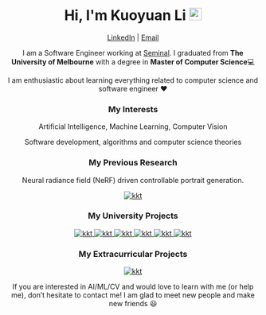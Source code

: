 <div align="center">
  
<h1>Hi, I'm Kuoyuan Li <img src="https://media.giphy.com/media/hvRJCLFzcasrR4ia7z/giphy.gif" width="25px"></h1>
  
[LinkedIn](https://www.linkedin.com/in/kuoyuan-li/)  | [Email](kuoyuanl@student.unimelb.edu.au)

I am a Software Engineer working at [Seminal](https://www.linkedin.com/company/seminal-one/mycompany/). I graduated from **The University of Melbourne** with a degree in **Master of Computer Science**💻

I am enthusiastic about learning everything related to computer science and software engineer ❤️
 
### My Interests

Artificial Intelligence, Machine Learning, Computer Vision

Software development, algorithms and computer science theories

### My Previous Research
Neural radiance field (NeRF) driven controllable portrait generation.

<a href="https://github.com/Kuoyuan-Li/3ENeRF">
<img alt="kkt" src="https://github-readme-stats.vercel.app/api/pin/?username=kuoyuan-li&repo=3ENeRF&show_owner=true" />
</a>

### My University Projects
<a href="https://github.com/Kuoyuan-Li/GHSeportfolio">
  <img alt="kkt" src="https://github-readme-stats.vercel.app/api/pin/?username=kuoyuan-li&repo=GHSeportfolio&show_owner=true" />
</a>

<a href="https://github.com/Kuoyuan-Li/game-shadow-bounce">
  <img alt="kkt" src="https://github-readme-stats.vercel.app/api/pin/?username=kuoyuan-li&repo=game-shadow-bounce&show_owner=true" />
</a>

<a href="https://github.com/Kuoyuan-Li/game-whist">
  <img alt="kkt" src="https://github-readme-stats.vercel.app/api/pin/?username=kuoyuan-li&repo=game-whist&show_owner=true" />
</a>

<a href="https://github.com/Kuoyuan-Li/pacman-AI">
  <img alt="kkt" src="https://github-readme-stats.vercel.app/api/pin/?username=kuoyuan-li&repo=pacman-AI&show_owner=true" />
</a>
  
<a href=" https://github.com/Kuoyuan-Li/NaiveBayes-from-scratch">
  <img alt="kkt" src="https://github-readme-stats.vercel.app/api/pin/?username=kuoyuan-li&repo=NaiveBayes-from-scratch&show_owner=true" />
</a>

<a href="https://github.com/Kuoyuan-Li/Vanishing-Point-Estimation">
<img alt="kkt" src="https://github-readme-stats.vercel.app/api/pin/?username=kuoyuan-li&repo=Vanishing-Point-Estimation&show_owner=true" />
</a>

### My Extracurricular Projects

<a href="https://github.com/Kuoyuan-Li/Azure-CookingTimeEstimation">
  <img alt="kkt" src="https://github-readme-stats.vercel.app/api/pin/?username=kuoyuan-li&repo=Azure-CookingTimeEstimation&show_owner=true" />
</a>



If you are interested in AI/ML/CV and would love to learn with me (or help me), don’t hesitate to contact me! I am glad to meet new people and make new friends 😃
  
</div> 

<!--
**Kuoyuan-Li/Kuoyuan-Li** is a ✨ _special_ ✨ repository because its `README.md` (this file) appears on your GitHub profile.

Here are some ideas to get you started:

- 🔭 I’m currently working on ...
- 🌱 I’m currently learning ...
- 👯 I’m looking to collaborate on ...
- 🤔 I’m looking for help with ...
- 💬 Ask me about ...
- 📫 How to reach me: ...
- 😄 Pronouns: ...
- ⚡ Fun fact: ...
-->
